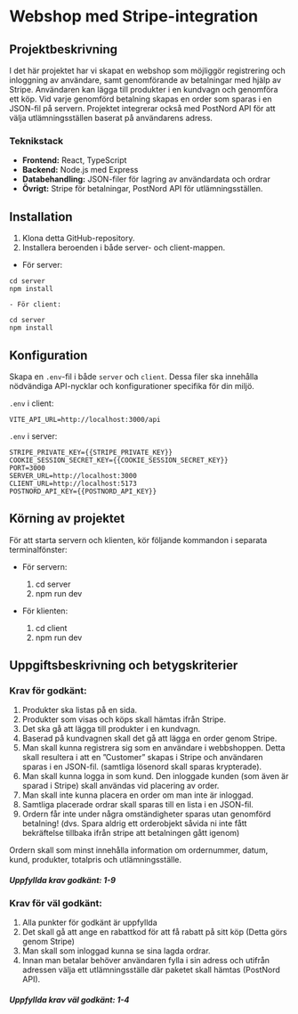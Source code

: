 # Webshop med Stripe-integration

## Projektbeskrivning
I det här projektet har vi skapat en webshop som möjliggör registrering och inloggning av användare, samt genomförande av betalningar med hjälp av Stripe. Användaren kan lägga till produkter i en kundvagn och genomföra ett köp. Vid varje genomförd betalning skapas en order som sparas i en JSON-fil på servern. Projektet integrerar också med PostNord API för att välja utlämningsställen baserat på användarens adress.

### Teknikstack
- **Frontend:** React, TypeScript
- **Backend:** Node.js med Express
- **Databehandling:** JSON-filer för lagring av användardata och ordrar
- **Övrigt:** Stripe för betalningar, PostNord API för utlämningsställen.

## Installation
1. Klona detta GitHub-repository.
2. Installera beroenden i både server- och client-mappen.
  - För server:
  ```
  cd server
  npm install
  ```

    - För client:
  ```
  cd server
  npm install
  ```

## Konfiguration
Skapa en `.env`-fil i både `server` och `client`. Dessa filer ska innehålla nödvändiga API-nycklar och konfigurationer specifika för din miljö.

`.env` i client: 
```
VITE_API_URL=http://localhost:3000/api
```

`.env` i server:
```
STRIPE_PRIVATE_KEY={{STRIPE_PRIVATE_KEY}}
COOKIE_SESSION_SECRET_KEY={{COOKIE_SESSION_SECRET_KEY}}
PORT=3000
SERVER_URL=http://localhost:3000
CLIENT_URL=http://localhost:5173
POSTNORD_API_KEY={{POSTNORD_API_KEY}}
```

## Körning av projektet
För att starta servern och klienten, kör följande kommandon i separata terminalfönster:
- För servern:
  1. cd server
  2. npm run dev

- För klienten:
  1. cd client
  2. npm run dev
   
## Uppgiftsbeskrivning och betygskriterier
### Krav för godkänt:
1. Produkter ska listas på en sida.
2. Produkter som visas och köps skall hämtas ifrån Stripe.
3. Det ska gå att lägga till produkter i en kundvagn.
4. Baserad på kundvagnen skall det gå att lägga en order genom Stripe.
5. Man skall kunna registrera sig som en användare i webbshoppen. Detta skall resultera i att en ”Customer” skapas i Stripe och användaren sparas i en JSON-fil. (samtliga lösenord skall sparas krypterade).
6. Man skall kunna logga in som kund. Den inloggade kunden (som även är sparad i Stripe) skall användas vid placering av order.
7. Man skall inte kunna placera en order om man inte är inloggad.
8. Samtliga placerade ordrar skall sparas till en lista i en JSON-fil.
9. Ordern får inte under några omständigheter sparas utan genomförd betalning! (dvs. Spara aldrig ett orderobjekt såvida ni inte fått bekräftelse tillbaka ifrån stripe att betalningen gått igenom) 

Ordern skall som minst innehålla information om ordernummer, datum, kund, produkter, totalpris och utlämningsställe.

#### _Uppfyllda krav godkänt: 1-9_

### Krav för väl godkänt:
1. Alla punkter för godkänt är uppfyllda
2. Det skall gå att ange en rabattkod för att få rabatt på sitt köp (Detta görs genom Stripe)
3. Man skall som inloggad kunna se sina lagda ordrar.
4. Innan man betalar behöver användaren fylla i sin adress och utifrån adressen välja ett utlämningsställe där paketet skall hämtas (PostNord API).

#### _Uppfyllda krav väl godkänt: 1-4_